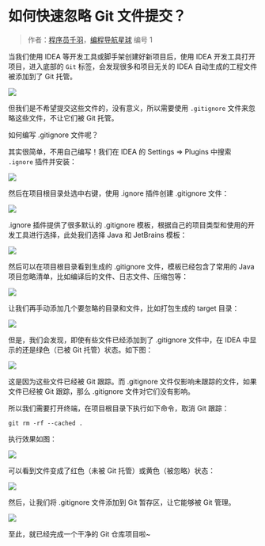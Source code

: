 # 如何快速忽略 Git 文件提交？

> 作者：[程序员千羽](https://space.bilibili.com/12890453/)，[编程导航星球](https://yuyuanweb.feishu.cn/wiki/VC1qwmX9diCBK3kidyec74vFnde) 编号 1



当我们使用 IDEA 等开发工具或脚手架创建好新项目后，使用 IDEA 开发工具打开项目，进入底部的 `Git` 标签，会发现很多和项目无关的 IDEA 自动生成的工程文件被添加到了 Git 托管。

![](https://pic.yupi.icu/1/1699348521888-443df7c7-ff16-47a6-a9f8-6fca2db66258.png)



但我们是不希望提交这些文件的，没有意义，所以需要使用 `.gitignore` 文件来忽略这些文件，不让它们被 Git 托管。

如何编写 .gitignore 文件呢？

其实很简单，不用自己编写！我们在 IDEA 的 Settings => Plugins 中搜索 `.ignore` 插件并安装：

![](https://pic.yupi.icu/1/1699348755922-4a97a0d7-1cbf-47de-a3f4-b1ae3ae81ac6.png)



然后在项目根目录处选中右键，使用 .ignore 插件创建 .gitignore 文件：

![](https://pic.yupi.icu/1/1699348817484-a77c150f-9fc3-476b-b77f-67e141e7a811.png)



.ignore 插件提供了很多默认的 .gitignore 模板，根据自己的项目类型和使用的开发工具进行选择，此处我们选择 Java 和 JetBrains 模板：

![](https://pic.yupi.icu/1/1699348931526-9608280d-dbfd-4d38-86c1-cb5eecf60017.png)



然后可以在项目根目录看到生成的 .gitignore 文件，模板已经包含了常用的 Java 项目忽略清单，比如编译后的文件、日志文件、压缩包等：

![](https://pic.yupi.icu/1/1699349391749-55fd3c6c-cbc4-4ec0-a7d0-73a203cc28d0.png)



让我们再手动添加几个要忽略的目录和文件，比如打包生成的 target 目录：

![](https://pic.yupi.icu/1/1699349485840-4da51d88-d92c-49ec-ad7b-066f3e7af601.png)



但是，我们会发现，即使有些文件已经添加到了 .gitignore 文件中，在 IDEA 中显示的还是绿色（已被 Git 托管）状态。如下图：

![](https://pic.yupi.icu/1/1699349281523-07d73d50-7cd4-4809-a384-36ac86134327.png)



这是因为这些文件已经被 Git 跟踪。而 .gitignore 文件仅影响未跟踪的文件，如果文件已经被 Git 跟踪，那么 .gitignore 文件对它们没有影响。

所以我们需要打开终端，在项目根目录下执行如下命令，取消 Git 跟踪：

```shell
git rm -rf --cached .
```



执行效果如图：

![](https://pic.yupi.icu/1/1699349241520-7d6a09e0-1119-4ace-9722-33af3276fb22.png)



可以看到文件变成了红色（未被 Git 托管）或黄色（被忽略）状态：

![](https://pic.yupi.icu/1/1699349699120-e39169e3-2c77-4730-a24e-685fbcabe474.png)



然后，让我们将 .gitignore 文件添加到 Git 暂存区，让它能够被 Git 管理。

![](https://pic.yupi.icu/1/1699349777115-eb7b08a4-a5f3-4b2d-b76a-dac90e96bc0d.png)



至此，就已经完成一个干净的 Git 仓库项目啦~